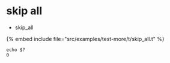# skip all

* skip_all

{% embed include file="src/examples/test-more/t/skip_all.t" %}

```
echo $?
0
```


